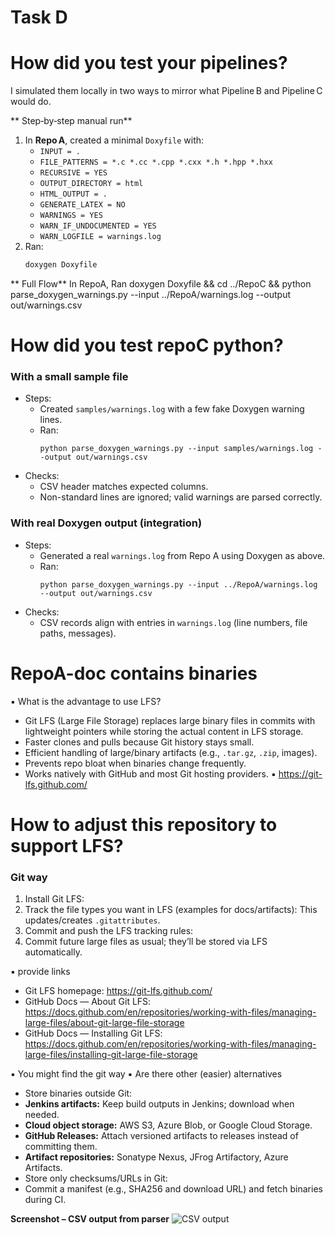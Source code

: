 # Task D

# How did you test your pipelines?

I simulated them locally in two ways to mirror what Pipeline B and Pipeline C would do.

** Step‑by‑step manual run**
1. In **Repo A**, created a minimal `Doxyfile` with:
   - `INPUT = .`
   - `FILE_PATTERNS = *.c *.cc *.cpp *.cxx *.h *.hpp *.hxx`
   - `RECURSIVE = YES`
   - `OUTPUT_DIRECTORY = html` 
   - `HTML_OUTPUT = .`
   - `GENERATE_LATEX = NO`
   - `WARNINGS = YES`
   - `WARN_IF_UNDOCUMENTED = YES`
   - `WARN_LOGFILE = warnings.log`
2. Ran:
   ```bash
   doxygen Doxyfile

** Full Flow**
In RepoA, Ran
doxygen Doxyfile && cd ../RepoC && python parse_doxygen_warnings.py --input ../RepoA/warnings.log --output out/warnings.csv


# How did you test repoC python?
### With a small sample file
- Steps:
  - Created `samples/warnings.log` with a few fake Doxygen warning lines.
  - Ran:
    ```
    python parse_doxygen_warnings.py --input samples/warnings.log --output out/warnings.csv
    ```
- Checks:
  - CSV header matches expected columns.
  - Non-standard lines are ignored; valid warnings are parsed correctly.

### With real Doxygen output (integration)
- Steps:
  - Generated a real `warnings.log` from Repo A using Doxygen as above.
  - Ran:
    ```
    python parse_doxygen_warnings.py --input ../RepoA/warnings.log --output out/warnings.csv
    ```
- Checks:
  - CSV records align with entries in `warnings.log` (line numbers, file paths, messages).

# RepoA-doc contains binaries
▪ What is the advantage to use LFS?
  - Git LFS (Large File Storage) replaces large binary files in commits with lightweight pointers while storing the actual content in LFS storage.
  - Faster clones and pulls because Git history stays small.
  - Efficient handling of large/binary artifacts (e.g., `.tar.gz`, `.zip`, images).
  - Prevents repo bloat when binaries change frequently.
  - Works natively with GitHub and most Git hosting providers.
▪ <https://git-lfs.github.com/>

# How to adjust this repository to support LFS?
### Git way 
1. Install Git LFS:
2. Track the file types you want in LFS (examples for docs/artifacts):
This updates/creates `.gitattributes`.
3. Commit and push the LFS tracking rules:
4. Commit future large files as usual; they’ll be stored via LFS automatically.

▪ provide links
- Git LFS homepage: https://git-lfs.github.com/
- GitHub Docs — About Git LFS:
https://docs.github.com/en/repositories/working-with-files/managing-large-files/about-git-large-file-storage
- GitHub Docs — Installing Git LFS:
https://docs.github.com/en/repositories/working-with-files/managing-large-files/installing-git-large-file-storage

▪ You might find the git way
▪ Are there other (easier) alternatives
- Store binaries outside Git:
- **Jenkins artifacts:** Keep build outputs in Jenkins; download when needed.
- **Cloud object storage:** AWS S3, Azure Blob, or Google Cloud Storage.
- **GitHub Releases:** Attach versioned artifacts to releases instead of committing them.
- **Artifact repositories:** Sonatype Nexus, JFrog Artifactory, Azure Artifacts.
- Store only checksums/URLs in Git:
- Commit a manifest (e.g., SHA256 and download URL) and fetch binaries during CI.

**Screenshot – CSV output from parser**
![CSV output](image.png)